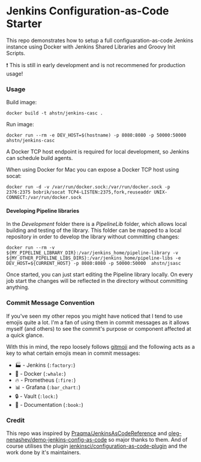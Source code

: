 # Jenkins Configuration-as-Code Starter

This repo demonstrates how to setup a full configuaration-as-code Jenkins instance
using Docker with Jenkins Shared Libraries and Groovy Init Scripts.

:exclamation: This is still in early development and is not recommened for
production usage!

### Usage
Build image:
```shell
docker build -t ahstn/jenkins-casc .
```

Run image:
```shell
docker run --rm -e DEV_HOST=$(hostname) -p 8080:8080 -p 50000:50000 ahstn/jenkins-casc
```

A Docker TCP host endpoint is required for local development, so Jenkins can
schedule build agents.

When using Docker for Mac you can expose a Docker TCP host using socat:
```
docker run -d -v /var/run/docker.sock:/var/run/docker.sock -p 2376:2375 bobrik/socat TCP4-LISTEN:2375,fork,reuseaddr UNIX-CONNECT:/var/run/docker.sock
```

#### Developing Pipeline libraries
In the _Development_ folder there is a _PipelineLib_ folder, which allows local building and testing of the library.
This folder can be mapped to a local repository in order to develop the library without committing changes:

```shell
docker run --rm -v ${MY_PIPELINE_LIBRARY_DIR}:/var/jenkins_home/pipeline-library -v ${MY_OTHER_PIPELINE_LIBS_DIRS}:/var/jenkins_home/pipeline-libs -e DEV_HOST=${CURRENT_HOST} -p 8080:8080 -p 50000:50000  ahstn/jsasc
```

Once started, you can just start editing the Pipeline library locally.
On every job start the changes will be reflected in the directory without committing anything.


### Commit Message Convention
If you've seen my other repos you might have noticed that I tend to use emojis
quite a lot. I'm a fan of using them in commit messages as it allows myself
(and others) to see the commit's purpose or component affected at a quick
glance.

With this in mind, the repo loosely follows [gitmoji] and the following acts as
a key to what certain emojis mean in commit messages:
* :factory: - Jenkins     (`:factory:`)
* :whale: - Docker        (`:whale:`)
* :fire: - Prometheus     (`:fire:`)
* :bar_chart: - Grafana   (`:bar_chart:`)
* :lock: - Vault          (`:lock:`)
* :book: - Documentation  (`:book:`)

### Credit
This repo was inspired by [Praqma/JenkinsAsCodeReference] and
[oleg-nenashev/demo-jenkins-config-as-code] so major thanks to them. And
of course utilises the plugin [jenkinsci/configuration-as-code-plugin] and the
work done by it's maintainers.

[Praqma/JenkinsAsCodeReference]: https://github.com/Praqma/JenkinsAsCodeReference
[oleg-nenashev/demo-jenkins-config-as-code]: https://github.com/oleg-nenashev/demo-jenkins-config-as-code
[jenkinsci/configuration-as-code-plugin]: https://github.com/jenkinsci/configuration-as-code-plugin
[gitmoji]: https://gitmoji.carloscuesta.me
